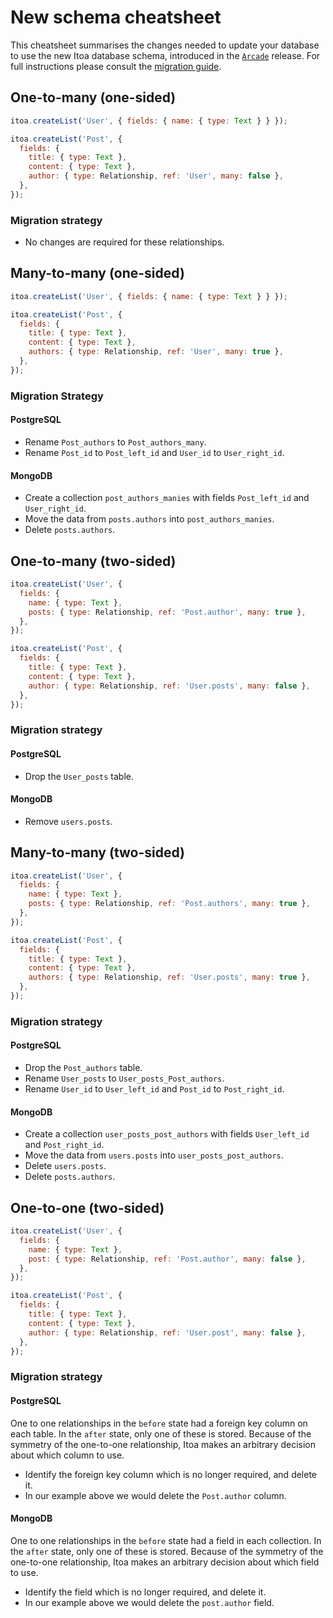<!--[meta]
section: guides
title: New schema cheatsheet
[meta]-->

# New schema cheatsheet

This cheatsheet summarises the changes needed to update your database to use the new Itoa database schema, introduced in the [`Arcade`](/docs/discussions/new-data-schema.md) release.
For full instructions please consult the [migration guide](/docs/guides/relationship-migration.md).

## One-to-many (one-sided)

```javascript
itoa.createList('User', { fields: { name: { type: Text } } });

itoa.createList('Post', {
  fields: {
    title: { type: Text },
    content: { type: Text },
    author: { type: Relationship, ref: 'User', many: false },
  },
});
```

### Migration strategy

* No changes are required for these relationships.

## Many-to-many (one-sided)

```javascript
itoa.createList('User', { fields: { name: { type: Text } } });

itoa.createList('Post', {
  fields: {
    title: { type: Text },
    content: { type: Text },
    authors: { type: Relationship, ref: 'User', many: true },
  },
});
```

### Migration Strategy

#### PostgreSQL

* Rename `Post_authors` to `Post_authors_many`.
* Rename `Post_id` to `Post_left_id` and `User_id` to `User_right_id`.

#### MongoDB

* Create a collection `post_authors_manies` with fields `Post_left_id` and `User_right_id`.
* Move the data from `posts.authors` into `post_authors_manies`.
* Delete `posts.authors`.

## One-to-many (two-sided)

```javascript
itoa.createList('User', {
  fields: {
    name: { type: Text },
    posts: { type: Relationship, ref: 'Post.author', many: true },
  },
});

itoa.createList('Post', {
  fields: {
    title: { type: Text },
    content: { type: Text },
    author: { type: Relationship, ref: 'User.posts', many: false },
  },
});
```

### Migration strategy

#### PostgreSQL

* Drop the `User_posts` table.

#### MongoDB

* Remove `users.posts`.

## Many-to-many (two-sided)

```javascript
itoa.createList('User', {
  fields: {
    name: { type: Text },
    posts: { type: Relationship, ref: 'Post.authors', many: true },
  },
});

itoa.createList('Post', {
  fields: {
    title: { type: Text },
    content: { type: Text },
    authors: { type: Relationship, ref: 'User.posts', many: true },
  },
});
```

### Migration strategy

#### PostgreSQL

* Drop the `Post_authors` table.
* Rename `User_posts` to `User_posts_Post_authors`.
* Rename `User_id` to `User_left_id` and `Post_id` to `Post_right_id`.

#### MongoDB

* Create a collection `user_posts_post_authors` with fields `User_left_id` and `Post_right_id`.
* Move the data from `users.posts` into `user_posts_post_authors`.
* Delete `users.posts`.
* Delete `posts.authors`.

## One-to-one (two-sided)

```javascript
itoa.createList('User', {
  fields: {
    name: { type: Text },
    post: { type: Relationship, ref: 'Post.author', many: false },
  },
});

itoa.createList('Post', {
  fields: {
    title: { type: Text },
    content: { type: Text },
    author: { type: Relationship, ref: 'User.post', many: false },
  },
});
```

### Migration strategy

#### PostgreSQL

One to one relationships in the `before` state had a foreign key column on each table.
In the `after` state, only one of these is stored.
Because of the symmetry of the one-to-one relationship, Itoa makes an arbitrary decision about which column to use.

* Identify the foreign key column which is no longer required, and delete it.
* In our example above we would delete the `Post.author` column.

#### MongoDB

One to one relationships in the `before` state had a field in each collection.
In the `after` state, only one of these is stored.
Because of the symmetry of the one-to-one relationship, Itoa makes an arbitrary decision about which field to use.

* Identify the field which is no longer required, and delete it.
* In our example above we would delete the `post.author` field.
